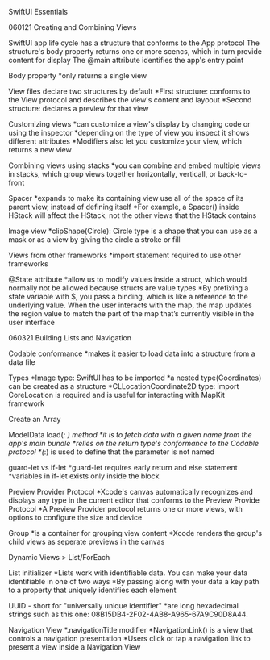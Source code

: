 SwiftUI Essentials

060121
Creating and Combining Views 

SwiftUI app life cycle has a structure that conforms to the App protocol
The structure's body property returns one or more scencs, which in turn provide content for display
The @main attribute identifies the app's entry point 

Body property
*only returns a single view 

View files declare two structures by default
*First structure: conforms to the View protocol and describes the view's content and layoout
*Second structure: declares a preview for that view

Customizing views
*can customize a view's display by changing code or using the inspector
*depending on the type of view you inspect it shows different attributes
*Modifiers also let you customize your view, which returns a new view

Combining views using stacks
*you can combine and embed multiple views in stacks, which group views together horizontally, verticall, or back-to-front

Spacer
*expands to make its containing view use all of the space of its parent view, instead of defining itself
*For example, a Spacer() inside HStack will affect the HStack, not the other views that the HStack contains

Image view
*clipShape(Circle): Circle type is a shape that you can use as a mask or as a view by giving the circle a stroke or fill

Views from other frameworks
*import statement required to use other frameworks

@State attribute
*allow us to modify values inside a struct, which would normally not be allowed because structs are value types
*By prefixing a state variable with $, you pass a binding, which is like a reference to the underlying value. When the user interacts with the map, the map updates the region value to match the part of the map that’s currently visible in the user interface


060321
Building Lists and Navigation

Codable conformance
*makes it easier to load data into a structure from a data file

Types
*Image type: SwiftUI has to be imported
*a nested type(Coordinates) can be created as a structure 
*CLLocationCoordinate2D type: import CoreLocation is required and is useful for interacting with MapKit framework

Create an Array

ModelData
load(_: ) method 
*it is to fetch data with a given name from the app's main bundle
*relies on the return type's conformance to the Codable protocol
*(_:) is used to define that the parameter is not named

guard-let vs if-let
*guard-let requires early return and else statement
*variables in if-let exists only inside the block

Preview Provider Protocol
*Xcode's canvas automatically recognizes and displays any type in the current editor that conforms to the Preview Provide Protocol
*A Preview Provider protocol returns one or more views, with options to configure the size and device

Group
*is a container for grouping view content
*Xcode renders the group's child views as seperate previews in the canvas

Dynamic Views > List/ForEach

List initializer
*Lists work with identifiable data. You can make your data identifiable in one of two ways
*By passing along with your data a key path to a property that uniquely identifies each element

UUID - short for "universally unique identifier"
*are long hexadecimal strings such as this one: 08B15DB4-2F02-4AB8-A965-67A9C90D8A44.

Navigation View
*.navigationTitle modifier
*NavigationLink() is a view that controls a navigation presentation
*Users click or tap a navigation link to present a view inside a Navigation View
